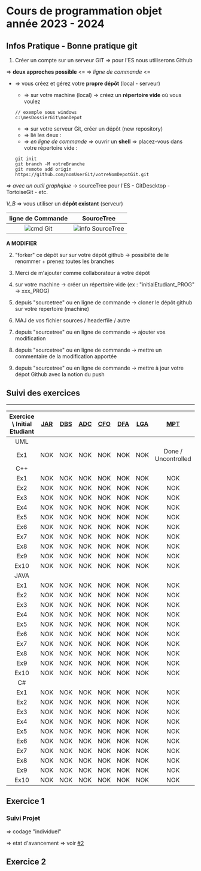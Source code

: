# Cours de programmation objet année 2023 - 2024 
## Infos Pratique - Bonne pratique git

1. Créer un compte sur un serveur GIT => pour l'ES nous utiliserons <span sytle="color: #FF0000">Github</span>
	
=> **deux approches possible** <= 
=> *ligne de commande* <= 
* => vous créez et gérez votre **propre dépôt** (local - serveur)
 
	* => sur votre machine (local) -> créez un **répertoire vide** où vous voulez
	```
	// exemple sous windows 
	c:\mesDossierGit\monDepot 
	```
	* => sur votre serveur Git, créer un dépôt (new repository) 
	* => lié les deux :  
	* => *en ligne de commande* => ouvrir un **shell** => placez-vous dans votre répertoire vide :  
		
	```
	git init
	git branch -M votreBranche
	git remote add origin https://github.com/nomUserGit/votreNomDepotGit.git
	```

*=> avec un outil graphqiue* -> sourceTree pour l'ES - GitDescktop - TortoiseGit - etc. 
	

*V_B* => vous utiliser un **dépôt existant** (serveur) 


| **ligne de Commande**  | **SourceTree**  |
|:---:|:---:| 
| ![cmd Git](/docGit/cmdGitBasic.PNG) | ![info SourceTree]() | 
  
	

**A MODIFIER**  	

2. "forker" ce dépôt sur sur votre dépôt github -> possibilté de le renommer + prenez toutes les branches
3. Merci de m'ajouter comme collaborateur à votre dépôt  
3. sur votre machine -> créer un répertoire vide (ex : "initialEtudiant_PROG" -> xxx_PROG) 
4. depuis "sourcetree" ou en ligne de commande -> cloner le dépôt github sur votre repertoire (machine) 

5. MAJ de vos fichier sources / headerfile / autre 
6. depuis "sourcetree" ou en ligne de commande -> ajouter vos modification 
7. depuis "sourcetree" ou en ligne de commande -> mettre un commentaire de la modification apportée  
8. depuis "sourcetree" ou en ligne de commande -> mettre à jour votre dépot Github avec la notion du push  

## Suivi des exercices 
---

| Exercice \ Initial Etudiant | **[JAR](https://github.com/JeremyETMLES)** | **[DBS](https://github.com/damienbignens)** | **[ADC](https://github.com/antoniodocarmoafonso)** | **[CFO](https://github.com/CyrilFeliciano)** | **[DFA](https://github.com/Diogo-FerreiraETML)** | **[LGA](https://github.com/LuisGarciaAre)** | **[MPT](https://github.com/Melissaperret)** | **[SPN](https://github.com/Toxik24)** | 
|:---:|:---:|:---:|:---:|:---:|:---:|:---:|:---:|:---:|
| UML | | | | | | | | | 
| Ex1 | NOK | NOK | NOK | NOK | NOK | NOK | Done / Uncontrolled | Done / Uncontrolled |
| C++ | | | | | | | |
| Ex1 | NOK | NOK | NOK | NOK | NOK | NOK | NOK | NOK | 
| Ex2 | NOK | NOK | NOK | NOK | NOK | NOK | NOK | NOK | 
| Ex3 | NOK | NOK | NOK | NOK | NOK | NOK | NOK | NOK | 
| Ex4 | NOK | NOK | NOK | NOK | NOK | NOK | NOK | NOK | 
| Ex5 | NOK | NOK | NOK | NOK | NOK | NOK | NOK | NOK | 
| Ex6 | NOK | NOK | NOK | NOK | NOK | NOK | NOK | NOK | 
| Ex7 | NOK | NOK | NOK | NOK | NOK | NOK | NOK | NOK | 
| Ex8 | NOK | NOK | NOK | NOK | NOK | NOK | NOK | NOK | 
| Ex9 | NOK | NOK | NOK | NOK | NOK | NOK | NOK | NOK | 
| Ex10 | NOK | NOK | NOK | NOK | NOK | NOK | NOK | NOK | 
| JAVA | | | | | | | |
| Ex1 | NOK | NOK | NOK | NOK | NOK | NOK | NOK | NOK |
| Ex2 | NOK | NOK | NOK | NOK | NOK | NOK | NOK | NOK | 
| Ex3 | NOK | NOK | NOK | NOK | NOK | NOK | NOK | NOK | 
| Ex4 | NOK | NOK | NOK | NOK | NOK | NOK | NOK | NOK | 
| Ex5 | NOK | NOK | NOK | NOK | NOK | NOK | NOK | NOK | 
| Ex6 | NOK | NOK | NOK | NOK | NOK | NOK | NOK | NOK | 
| Ex7 | NOK | NOK | NOK | NOK | NOK | NOK | NOK | NOK | 
| Ex8 | NOK | NOK | NOK | NOK | NOK | NOK | NOK | NOK | 
| Ex9 | NOK | NOK | NOK | NOK | NOK | NOK | NOK | NOK | 
| Ex10 | NOK | NOK | NOK | NOK | NOK | NOK | NOK | NOK | 
| C# | | | | | | | |
| Ex1 | NOK | NOK | NOK | NOK | NOK | NOK | NOK | NOK | 
| Ex2 | NOK | NOK | NOK | NOK | NOK | NOK | NOK | NOK | 
| Ex3 | NOK | NOK | NOK | NOK | NOK | NOK | NOK | NOK | 
| Ex4 | NOK | NOK | NOK | NOK | NOK | NOK | NOK | NOK | 
| Ex5 | NOK | NOK | NOK | NOK | NOK | NOK | NOK | NOK | 
| Ex6 | NOK | NOK | NOK | NOK | NOK | NOK | NOK | NOK |
| Ex7 | NOK | NOK | NOK | NOK | NOK | NOK | NOK | NOK | 
| Ex8 | NOK | NOK | NOK | NOK | NOK | NOK | NOK | NOK | 
| Ex9 | NOK | NOK | NOK | NOK | NOK | NOK | NOK | NOK | 
| Ex10 | NOK | NOK | NOK | NOK | NOK | NOK | NOK | NOK | 

## Exercice 1
### Suivi Projet 
=> codage "individuel" 

=> etat d'avancement => voir [#2](https://github.com/PBYetml/POBJ_SLO2_23_24/issues/2)

## Exercice 2










